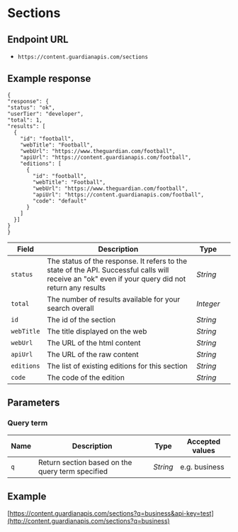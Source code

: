 Sections
=======

## Endpoint URL
* `https://content.guardianapis.com/sections`

## Example response

    {
    "response": {
    "status": "ok",
    "userTier": "developer",
    "total": 1,
    "results": [
      {
        "id": "football",
        "webTitle": "Football",
        "webUrl": "https://www.theguardian.com/football",
        "apiUrl": "https://content.guardianapis.com/football",
        "editions": [
          {
            "id": "football",
            "webTitle": "Football",
            "webUrl": "https://www.theguardian.com/football",
            "apiUrl": "https://content.guardianapis.com/football",
            "code": "default"
          }
        ]
      }]
    }
    }

Field  | Description | Type |  |
------ | ----------- | ---- |--|
`status` | The status of the response. It refers to the state of the API. Successful calls will receive an "ok" even if your query did not return any results |  *String*
`total` |  The number of results available for your search overall | *Integer*
`id` | The id of the section | *String*
`webTitle` | The title displayed on the web |  *String*
`webUrl` | The URL of the html content | *String*
`apiUrl` | The URL of the raw content | *String*
`editions` | The list of existing editions for this section | *String*
`code` | The code of the edition | *String*

## Parameters

### Query term

| Name | Description                                      | Type     | Accepted values |
|------|--------------------------------------------------|----------|-----------------|
| `q`  | Return section based on the query term specified | *String* | e.g. business   |

## Example
[https://content.guardianapis.com/sections?q=business&api-key=test](http://content.guardianapis.com/sections?q=business)

